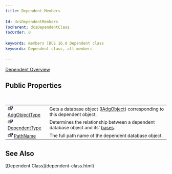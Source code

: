 ```yaml
---
title: Dependent Members

Id: dcsDependentMembers
TocParent: dcsDependentClass
TocOrder: 0

keywords: members [DCS 16.0 Dependent class
keywords: Dependent class, all members

---
```


[Dependent Overview](dependent-class.html) 
## Public Properties

<br />


|      |      |
| ---- | ---- |
| <img height="16" alt="public property" src="images/property.bmp" width="16" border="0" /> [ AdgObjectType](dependent-class-adg-object-type-property.html) | Gets a database object ([IAdgObject](iadg-object-class.html)) corresponding to this dependent object. |
| <img height="16" alt="public property" src="images/property.bmp" width="16" border="0" /> [ DependentType](dependent-class-dependent-type-property.html) | Determines the relationship between a dependent database object and its' [ bases](iadg-object-class-bases-property.html). |
| <img height="16" alt="public property" src="images/property.bmp" width="16" border="0" /> [ PathName](dependent-class-path-name-property.html) | The full path name of the dependent database object. |



## See Also

<dl />
      [Dependent Class](dependent-class.html)

